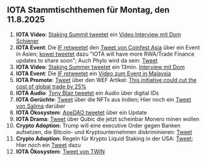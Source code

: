 ## IOTA Stammtischthemen für Montag, den 11.8.2025

1. **IOTA Video**: [Staking Summit tweetet](https://x.com/StakingSummit/status/1952406557117108552) ein [Video Interview mit Dom Schiener](https://youtu.be/7FJDGXpLN0A)
2. **IOTA Event**: Die [IF retweetet](https://x.com/iota/status/1952627610174763471) den [Tweet von Coinfest Asia](https://x.com/CoinfestAsia/status/1952552427246514335) über ein Event in Asien; [kowei tweetet](https://x.com/kowei1995/status/1952553198017019979) dazu "IOTA will have more RWA/Trade Finance updates to share soon"; Auch Phylo wird da sein: [Tweet](https://x.com/CoinfestAsia/status/1952927215479603622)
3. **IOTA Video**: [Staking Summer tweetet](https://x.com/StakingSummit/status/1952406557117108552) ein 13min. [Interview mit Dom](https://www.youtube.com/watch?v=7FJDGXpLN0A)
4. **IOTA Event**: Die [IF retweetet](https://x.com/iota/status/1952381420380279193) ein [Video zum Event in Malaysia](https://x.com/pukecast/status/1952368932981223438)
5. **IOTA Promote**: [Tweet](https://x.com/slicedbrand/status/1952369602471571466) über den WEF Artikel: [This initiative could cut the cost of global trade by 25%](https://www.weforum.org/stories/2025/06/twin-foundation-global-trade/)
6. **IOTA Audio**: [Tony Blair tweetet](https://x.com/InstituteGC/status/1952397335201272068) ein Audio über digital IDs
7. **IOTA Gerüchte**: [Tweet](https://x.com/SolydarOrg/status/1952423691255419095) über die NFTs aus Indien; Hier noch ein [Tweet von Salima](https://x.com/Salimasbegum/status/1952745512383201752) darüber
8. **IOTA Ökosystem**: [ApeDAO tweetet](https://x.com/0xApeDAO/status/1952756445847433720) über ein Update
9. **IOTA Drama**: [Tweet](https://x.com/lunfardo314/status/1952675970483109997) über Qubic die jetzt scheinbar Monero minen wollen
10. **Crypto Adoption**: Trump will eine executive Order gegen Banken aufsetzen, die Bitcoin- und Kryptounternehmen diskriminieren: [Tweet](https://x.com/BTCjunkies/status/1952822376225481129)
11. **Crypto Adoption**: Regeln für Krypto Liquid Staking in der USA: [Tweet](https://x.com/KingKaranCrypto/status/1952789273125548362); Hier noch ein [Tweet](https://x.com/SECPaulSAtkins/status/1952791242498031750) dazu
12. **IOTA Ökosystem**: [Tweet von TWIN](https://x.com/TWINGlobalOrg/status/1953372228654879196)
